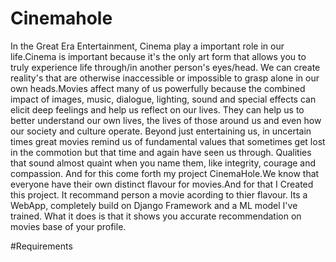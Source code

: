 # Cinemahole
In the Great Era Entertainment, Cinema play a important role in our life.Cinema is important because it's the only art form that allows you to truly experience life through/in another person's eyes/head. We can create reality's that are otherwise inaccessible or impossible to grasp alone in our own heads.Movies affect many of us powerfully because the combined impact of images, music, dialogue, lighting, sound and special effects can elicit deep feelings and help us reflect on our lives. They can help us to better understand our own lives, the lives of those around us and even how our society and culture operate.
Beyond just entertaining us, in uncertain times great movies remind us of fundamental values that sometimes get lost in the commotion but that time and again have seen us through. Qualities that sound almost quaint when you name them, like integrity, courage and compassion.
And for this come forth my project CinemaHole.We know that everyone have their own  distinct flavour for movies.And for that I Created this project. It recommand person a movie acording to thier flavour. 
Its a WebApp, completely build on Django Framework and a ML model I've trained. What it does is that it shows you accurate recommendation on movies base of your profile.

#Requirements
